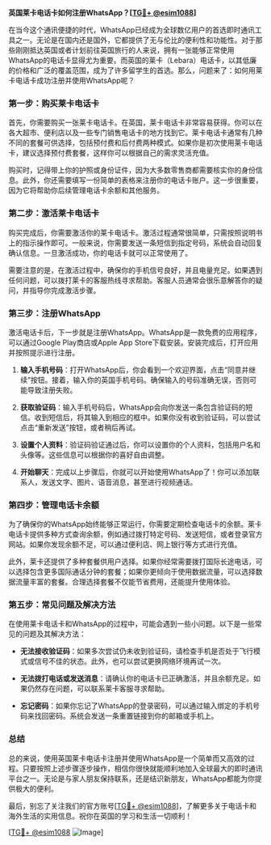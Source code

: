**英国莱卡电话卡如何注册WhatsApp？[[TG💪+ @esim1088](https://t.me/s/esim1088)]**

在当今这个通讯便捷的时代，WhatsApp已经成为全球数亿用户的首选即时通讯工具之一。无论是在国内还是国外，它都提供了无与伦比的便利性和功能性。对于那些刚刚抵达英国或者计划前往英国旅行的人来说，拥有一张能够正常使用WhatsApp的电话卡显得尤为重要。而英国的莱卡（Lebara）电话卡，以其低廉的价格和广泛的覆盖范围，成为了许多留学生的首选。那么，问题来了：如何用莱卡电话卡成功注册并使用WhatsApp呢？

### **第一步：购买莱卡电话卡**
首先，你需要购买一张莱卡电话卡。在英国，莱卡电话卡非常容易获得。你可以在各大超市、便利店以及一些专门销售电话卡的地方找到它。莱卡电话卡通常有几种不同的套餐可供选择，包括预付费和后付费两种模式。如果你是初次使用莱卡电话卡，建议选择预付费套餐，这样你可以根据自己的需求灵活充值。

购买时，记得带上你的护照或身份证件，因为大多数零售商都需要核实你的身份信息。此外，你还需要填写一份简单的表格来注册你的电话卡账户。这一步很重要，因为它将帮助你后续管理电话卡余额和其他服务。

### **第二步：激活莱卡电话卡**
购买完成后，你需要激活你的莱卡电话卡。激活过程通常很简单，只需按照说明书上的指示操作即可。一般来说，你需要发送一条短信到指定号码，系统会自动回复确认信息。一旦激活成功，你的电话卡就可以正常使用了。

需要注意的是，在激活过程中，确保你的手机信号良好，并且电量充足。如果遇到任何问题，可以拨打莱卡的客服热线寻求帮助。客服人员通常会很乐意解答你的疑问，并指导你完成激活步骤。

### **第三步：注册WhatsApp**
激活电话卡后，下一步就是注册WhatsApp。WhatsApp是一款免费的应用程序，可以通过Google Play商店或Apple App Store下载安装。安装完成后，打开应用并按照提示进行注册。

1. **输入手机号码**：打开WhatsApp后，你会看到一个欢迎界面，点击“同意并继续”按钮。接着，输入你的英国手机号码。确保输入的号码准确无误，否则可能导致注册失败。
   
2. **获取验证码**：输入手机号码后，WhatsApp会向你发送一条包含验证码的短信。收到短信后，将其输入到相应的框中。如果你没有收到验证码，可以尝试点击“重新发送”按钮，或者稍后再试。

3. **设置个人资料**：验证码验证通过后，你可以设置你的个人资料，包括用户名和头像等。这些信息可以根据你的喜好自由调整。

4. **开始聊天**：完成以上步骤后，你就可以开始使用WhatsApp了！你可以添加联系人，发送文字、图片、语音消息，甚至进行视频通话。

### **第四步：管理电话卡余额**
为了确保你的WhatsApp始终能够正常运行，你需要定期检查电话卡的余额。莱卡电话卡提供多种方式查询余额，例如通过拨打特定号码、发送短信，或者登录官方网站。如果你发现余额不足，可以通过便利店、网上银行等方式进行充值。

此外，莱卡还提供了多种套餐供用户选择。如果你经常需要拨打国际长途电话，可以选择包含更多国际通话分钟的套餐；如果你更倾向于使用数据流量，可以选择数据流量丰富的套餐。合理选择套餐不仅能节省费用，还能提升使用体验。

### **第五步：常见问题及解决方法**
在使用莱卡电话卡和WhatsApp的过程中，可能会遇到一些小问题。以下是一些常见的问题及其解决方法：

- **无法接收验证码**：如果多次尝试仍未收到验证码，请检查手机是否处于飞行模式或信号不佳的状态。此外，也可以尝试更换网络环境再试一次。
  
- **无法拨打电话或发送消息**：请确认你的电话卡已正确激活，并且余额充足。如果仍然存在问题，可以联系莱卡客服寻求帮助。

- **忘记密码**：如果你忘记了WhatsApp的登录密码，可以通过输入绑定的手机号码来找回密码。系统会发送一条重置链接到你的邮箱或手机上。

### **总结**
总的来说，使用英国莱卡电话卡注册并使用WhatsApp是一个简单而又高效的过程。只要按照上述步骤逐步操作，相信你很快就能顺利地加入全球最大的即时通讯平台之一。无论是与家人朋友保持联系，还是结识新朋友，WhatsApp都能为你提供极大的便利。

最后，别忘了关注我们的官方账号[[TG💪+ @esim1088](https://t.me/s/esim1088)]，了解更多关于电话卡和海外生活的实用信息。祝你在英国的学习和生活一切顺利！

[[TG💪+ @esim1088](https://t.me/s/esim1088) ![Image](https://i.postimg.cc/4NQfJmqS/Snipaste-2025-05-13-00-14-12.png)]
